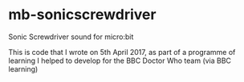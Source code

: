 # mb-sonicscrewdriver

Sonic Screwdriver sound for micro:bit

This is code that I wrote on 5th April 2017, as part of a programme of learning I helped to develop
for the BBC Doctor Who team (via BBC learning)


